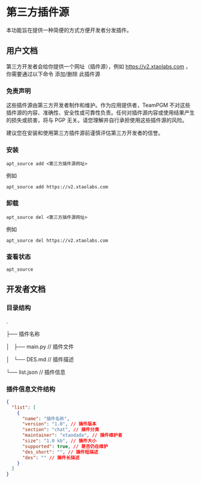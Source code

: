 # 第三方插件源

本功能旨在提供一种简便的方式方便开发者分发插件。

## 用户文档

第三方开发者会给你提供一个网址（插件源），例如 https://v2.xtaolabs.com ，你需要通过以下命令 添加/删除 此插件源

### 免责声明

这些插件源由第三方开发者制作和维护。作为应用提供者，TeamPGM 不对这些插件源的内容、准确性、安全性或可靠性负责。任何对插件源内容或使用结果产生的损失或损害，将与 PGP 无关。请您理解并自行承担使用这些插件源的风险。

建议您在安装和使用第三方插件源前谨慎评估第三方开发者的信誉。

### 安装

`apt_source add <第三方插件源网址>`

例如

`apt_source add https://v2.xtaolabs.com`

### 卸载

`apt_source del <第三方插件源网址>`

例如

`apt_source del https://v2.xtaolabs.com`

### 查看状态

`apt_source`

## 开发者文档

### 目录结构

.

├── 插件名称

│   ├── main.py // 插件文件

│   └── DES.md // 插件描述

└── list.json // 插件信息

### 插件信息文件结构

```json
{
  "list": [
    {
      "name": "插件名称",
      "version": "1.0", // 插件版本
      "section": "chat", // 插件分类
      "maintainer": "xtaodada", // 插件维护者
      "size": "1.0 kb", // 插件大小
      "supported": true, // 是否仍在维护
      "des_short": "", // 插件短描述
      "des": "" // 插件长描述
    }
  ]
}
```
